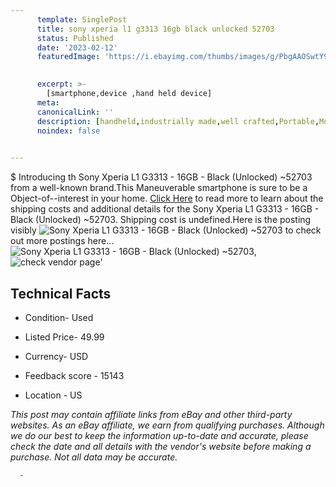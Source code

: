 ```yaml
---
      template: SinglePost
      title: sony xperia l1 g3313 16gb black unlocked 52703
      status: Published
      date: '2023-02-12'
      featuredImage: 'https://i.ebayimg.com/thumbs/images/g/PbgAAOSwtY9jzc~U/s-l225.jpg'
       

      excerpt: >-
        [smartphone,device ,hand held device]
      meta:
      canonicalLink: ''
      description: [handheld,industrially made,well crafted,Portable,Mobile,Compact,Convenient,Lightweight,Maneuverable,Man-portable,Miniature,Carriable,Hand-held,Light,Holdable,Transportable,Mobile device,Pocket-sized,On-the-go,Wireless,Cordless,Compact size,Convenient size, smartphone,device ,hand held device]
      noindex: false
      

---
```

$
      Introducing th Sony Xperia L1 G3313 - 16GB - Black (Unlocked) ~52703 from a well-known brand.This Maneuverable smartphone is sure to be a Object-of--interest in your home. [Click Here](https://www.ebay.com/itm/325508649565?hash=item4bc9d3d25d%3Ag%3APbgAAOSwtY9jzc%7EU&amdata=enc%3AAQAHAAAA4EcblX1%2B5ViTkOFD%2FXl5CCjx0SrzCNRwiGV1YLOgZLlu8Ao3tCjxDf7R0GrhrwvAEjhK7BiLYr6ZQQMBnw5XgAJSsND04UocMF%2BvFDNNMwJwLPfRKb7pRWbIHwmybGVMfiAzecpnDdnpZ19sPcEsBPcXKXIn8jEvfQWIujumRHQz%2FgyOLooL3Ka31A6VXMIGFn953YLP9dwRlBxzUzBnl8H2HtvCC4XMVP9WHSeZH47xLs2src%2F%2BYauevXgwPadbQ0%2F2OVE%2Bfq7MVK4p649vOHD%2FB%2FAW9pjtyZkmPjY%2BWBm6&mkevt=1&mkcid=1&mkrid=711-53200-19255-0&campid=%253CePNCampaignId%253E&customid=%253CreferenceId%253E&toolid=10049) to read more to learn about the shipping costs and additional details for the Sony Xperia L1 G3313 - 16GB - Black (Unlocked) ~52703. Shipping cost is undefined.Here is the posting visibly ![Sony Xperia L1 G3313 - 16GB - Black (Unlocked) ~52703](https://i.ebayimg.com/thumbs/images/g/PbgAAOSwtY9jzc~U/s-l225.jpg) to check out more postings here... ![Sony Xperia L1 G3313 - 16GB - Black (Unlocked) ~52703](https://i.ebayimg.com/images/g/PbgAAOSwtY9jzc~U/s-l1600.jpg), ![check vendor page](https://origin-galleryplus.ebayimg.com/ws/web/325508649565_2_0_1/225x225.jpg,https://origin-galleryplus.ebayimg.com/ws/web/325508649565_3_0_1/225x225.jpg)'

      

 ## Technical Facts 



     
      

 - Condition- Used 


      

 - Listed Price- 49.99 


      

 - Currency- USD 


      

 - Feedback score - 15143 


      

 - Location - US 


      
      

 *_This post may contain affiliate links from eBay and other third-party websites. As an eBay affiliate, we earn from qualifying purchases. Although we do our best to keep the information up-to-date and accurate, please check the date and all details with the vendor's website before making a purchase. Not all data may be accurate._*




      -
